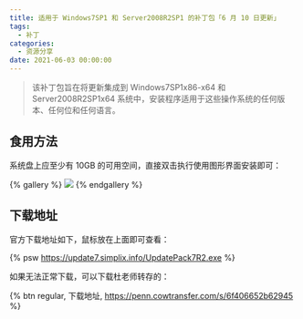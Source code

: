 ```yaml
---
title: 适用于 Windows7SP1 和 Server2008R2SP1 的补丁包「6 月 10 日更新」
tags:
  - 补丁
categories:
  - 资源分享
date: 2021-06-03 00:00:00
---
```


> 该补丁包旨在将更新集成到 Windows7SP1x86-x64 和 Server2008R2SP1x64 系统中，安装程序适用于这些操作系统的任何版本、任何位和任何语言。

<!-- more -->

## 食用方法

系统盘上应至少有 10GB 的可用空间，直接双击执行使用图形界面安装即可：

{% gallery %}
![](https://cdn.dusays.com/2021/06/348-1.jpg/1)
{% endgallery %}

## 下载地址

官方下载地址如下，鼠标放在上面即可查看：

{% psw https://update7.simplix.info/UpdatePack7R2.exe %}

如果无法正常下载，可以下载杜老师转存的：

{% btn regular, 下载地址, https://penn.cowtransfer.com/s/6f406652b62945 %}
